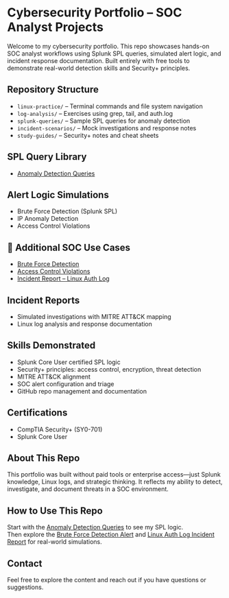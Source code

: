 # Cybersecurity Portfolio – SOC Analyst Projects
Welcome to my cybersecurity portfolio. This repo showcases hands-on SOC analyst workflows using Splunk SPL queries, simulated alert logic, and incident response documentation. Built entirely with free tools to demonstrate real-world detection skills and Security+ principles.

##  Repository Structure
- `linux-practice/` – Terminal commands and file system navigation
- `log-analysis/` – Exercises using grep, tail, and auth.log
- `splunk-queries/` – Sample SPL queries for anomaly detection
- `incident-scenarios/` – Mock investigations and response notes
- `study-guides/` – Security+ notes and cheat sheets

##  SPL Query Library
- [Anomaly Detection Queries](./splunk-queries/anomaly-detection.md)

##  Alert Logic Simulations
- Brute Force Detection (Splunk SPL)
- IP Anomaly Detection
- Access Control Violations
 
## 🔗 Additional SOC Use Cases
- [Brute Force Detection](./splunk-alerts/brute-force.md)
- [Access Control Violations](./splunk-alerts/access-control.md)
- [Incident Report – Linux Auth Log](./incident-scenarios/linux-auth-report.md)

##  Incident Reports
- Simulated investigations with MITRE ATT&CK mapping
- Linux log analysis and response documentation

##  Skills Demonstrated
- Splunk Core User certified SPL logic
- Security+ principles: access control, encryption, threat detection
- MITRE ATT&CK alignment
- SOC alert configuration and triage
- GitHub repo management and documentation

##  Certifications
- CompTIA Security+ (SY0-701)
- Splunk Core User

##  About This Repo
This portfolio was built without paid tools or enterprise access—just Splunk knowledge, Linux logs, and strategic thinking. It reflects my ability to detect, investigate, and document threats in a SOC environment.

##  How to Use This Repo
Start with the [Anomaly Detection Queries](./splunk-queries/anomaly-detection.md) to see my SPL logic.  
Then explore the [Brute Force Detection Alert](./splunk-alerts/brute-force.md) and [Linux Auth Log Incident Report](./incident-scenarios/linux-auth-report.md) for real-world simulations.

##  Contact
Feel free to explore the content and reach out if you have questions or suggestions.




